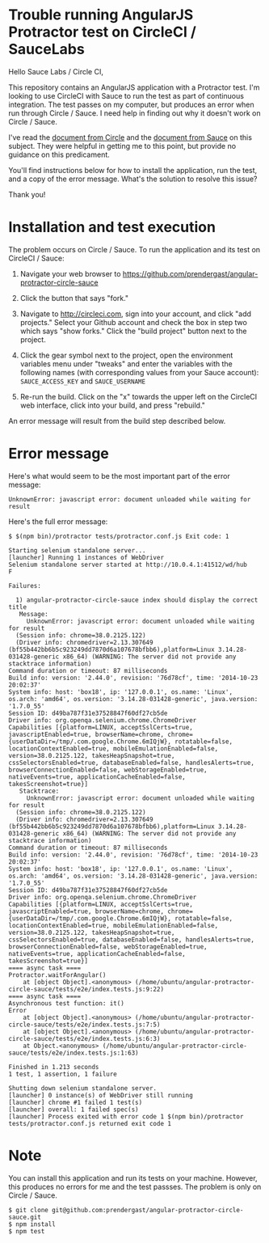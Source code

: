 # Trouble running AngularJS Protractor test on CircleCI / SauceLabs

Hello Sauce Labs / Circle CI,

This repository contains an AngularJS application with a Protractor test. I'm looking to use CircleCI with Sauce to run the test as part of continuous integration. The test passes on my computer, but produces an error when run through Circle / Sauce. I need help in finding out why it doesn't work on Circle / Sauce.

I've read the [document from Circle](https://circleci.com/docs/browser-testing-with-sauce-labs) and the [document from Sauce](https://docs.saucelabs.com/ci-integrations/circleci/) on this subject. They were helpful in getting me to this point, but provide no guidance on this predicament.

You'll find instructions below for how to install the application, run the test, and a copy of the error message. What's the solution to resolve this issue?

Thank you!


# Installation and test execution

The problem occurs on Circle / Sauce. To run the application and its test on CircleCI / Sauce:

1. Navigate your web browser to https://github.com/prendergast/angular-protractor-circle-sauce

2. Click the button that says "fork."

3. Navigate to http://circleci.com, sign into your account, and click "add projects." Select your Github account and check the box in step two which says "show forks." Click the "build project" button next to the project.

4. Click the gear symbol next to the project, open the environment variables menu under "tweaks" and enter the variables with the following names (with corresponding values from your Sauce account): `SAUCE_ACCESS_KEY` and `SAUCE_USERNAME`

5. Re-run the build. Click on the "x" towards the upper left on the CircleCI web interface, click into your build, and press "rebuild."

An error message will result from the build step described below.


# Error message

Here's what would seem to be the most important part of the error message:

    UnknownError: javascript error: document unloaded while waiting for result

Here's the full error message:

    $ $(npm bin)/protractor tests/protractor.conf.js Exit code: 1

    Starting selenium standalone server...
    [launcher] Running 1 instances of WebDriver
    Selenium standalone server started at http://10.0.4.1:41512/wd/hub
    F
    
    Failures:
    
      1) angular-protractor-circle-sauce index should display the correct title
       Message:
         UnknownError: javascript error: document unloaded while waiting for result
      (Session info: chrome=38.0.2125.122)
      (Driver info: chromedriver=2.13.307649 (bf55b442bb6b5c923249dd7870d6a107678bfbb6),platform=Linux 3.14.28-031428-generic x86_64) (WARNING: The server did not provide any stacktrace information)
    Command duration or timeout: 87 milliseconds
    Build info: version: '2.44.0', revision: '76d78cf', time: '2014-10-23 20:02:37'
    System info: host: 'box18', ip: '127.0.0.1', os.name: 'Linux', os.arch: 'amd64', os.version: '3.14.28-031428-generic', java.version: '1.7.0_55'
    Session ID: d49ba787f31e37528847f60df27cb5de
    Driver info: org.openqa.selenium.chrome.ChromeDriver
    Capabilities [{platform=LINUX, acceptSslCerts=true, javascriptEnabled=true, browserName=chrome, chrome={userDataDir=/tmp/.com.google.Chrome.6mIQjW}, rotatable=false, locationContextEnabled=true, mobileEmulationEnabled=false, version=38.0.2125.122, takesHeapSnapshot=true, cssSelectorsEnabled=true, databaseEnabled=false, handlesAlerts=true, browserConnectionEnabled=false, webStorageEnabled=true, nativeEvents=true, applicationCacheEnabled=false, takesScreenshot=true}]
       Stacktrace:
         UnknownError: javascript error: document unloaded while waiting for result
      (Session info: chrome=38.0.2125.122)
      (Driver info: chromedriver=2.13.307649 (bf55b442bb6b5c923249dd7870d6a107678bfbb6),platform=Linux 3.14.28-031428-generic x86_64) (WARNING: The server did not provide any stacktrace information)
    Command duration or timeout: 87 milliseconds
    Build info: version: '2.44.0', revision: '76d78cf', time: '2014-10-23 20:02:37'
    System info: host: 'box18', ip: '127.0.0.1', os.name: 'Linux', os.arch: 'amd64', os.version: '3.14.28-031428-generic', java.version: '1.7.0_55'
    Session ID: d49ba787f31e37528847f60df27cb5de
    Driver info: org.openqa.selenium.chrome.ChromeDriver
    Capabilities [{platform=LINUX, acceptSslCerts=true, javascriptEnabled=true, browserName=chrome, chrome={userDataDir=/tmp/.com.google.Chrome.6mIQjW}, rotatable=false, locationContextEnabled=true, mobileEmulationEnabled=false, version=38.0.2125.122, takesHeapSnapshot=true, cssSelectorsEnabled=true, databaseEnabled=false, handlesAlerts=true, browserConnectionEnabled=false, webStorageEnabled=true, nativeEvents=true, applicationCacheEnabled=false, takesScreenshot=true}]
    ==== async task ====
    Protractor.waitForAngular()
        at [object Object].<anonymous> (/home/ubuntu/angular-protractor-circle-sauce/tests/e2e/index.tests.js:9:22)
    ==== async task ====
    Asynchronous test function: it()
    Error
        at [object Object].<anonymous> (/home/ubuntu/angular-protractor-circle-sauce/tests/e2e/index.tests.js:7:5)
        at [object Object].<anonymous> (/home/ubuntu/angular-protractor-circle-sauce/tests/e2e/index.tests.js:6:3)
        at Object.<anonymous> (/home/ubuntu/angular-protractor-circle-sauce/tests/e2e/index.tests.js:1:63)
    
    Finished in 1.213 seconds
    1 test, 1 assertion, 1 failure
    
    Shutting down selenium standalone server.
    [launcher] 0 instance(s) of WebDriver still running
    [launcher] chrome #1 failed 1 test(s)
    [launcher] overall: 1 failed spec(s)
    [launcher] Process exited with error code 1 $(npm bin)/protractor tests/protractor.conf.js returned exit code 1

# Note

You can install this application and run its tests on your machine. However, this produces no errors for me and the test passses. The problem is only on Circle / Sauce.

    $ git clone git@github.com:prendergast/angular-protractor-circle-sauce.git
    $ npm install
    $ npm test

